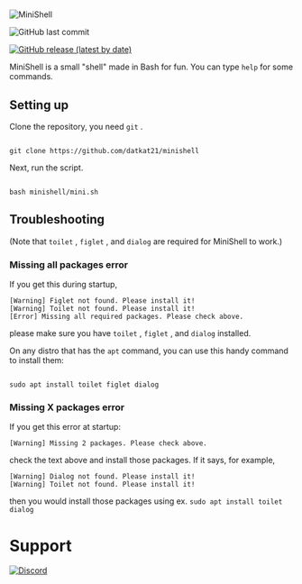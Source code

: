 # 

![MiniShell](./logo.svg)

![GitHub last commit](https://img.shields.io/github/last-commit/datkat21/minishell?style=flat-square)

[![GitHub release (latest by date)](https://img.shields.io/github/v/release/datkat21/minishell?style=flat-square)](https://github.com/coconutteamdev/minishell/releases)

MiniShell is a small "shell" made in Bash for fun.
You can type `help` for some commands.

## Setting up

Clone the repository, you need `git` .

``` 

git clone https://github.com/datkat21/minishell
```

Next, run the script.

``` 

bash minishell/mini.sh
```

## Troubleshooting

(Note that `toilet` , `figlet` , and `dialog` are required for MiniShell to work.)

### Missing all packages error

If you get this during startup, 

```[Warning] Dialog not found. Please install it!
[Warning] Figlet not found. Please install it!
[Warning] Toilet not found. Please install it!
[Error] Missing all required packages. Please check above.

``` 

please make sure you have `toilet` , `figlet` , and `dialog` installed.

On any distro that has the `apt` command, you can use this handy command to install them:

```

sudo apt install toilet figlet dialog

``` 

### Missing X packages error

If you get this error at startup:

```
[Warning] Missing 2 packages. Please check above.
``` 

check the text above and install those packages. If it says, for example, 

```
[Warning] Dialog not found. Please install it!
[Warning] Toilet not found. Please install it!
```

then you would install those packages using ex. `sudo apt install toilet dialog`

# Support

[![Discord](https://img.shields.io/discord/507735969731182592?style=flat-square)](https://discord.gg/KgQGXEGHDE)
